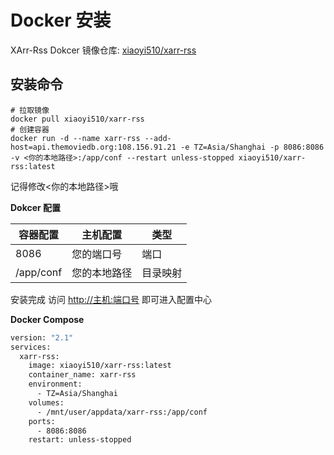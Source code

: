 # Docker 安装

XArr-Rss Dokcer 镜像仓库: [xiaoyi510/xarr-rss](https://hub.docker.com/r/xiaoyi510/xarr-rss)

## 安装命令

```shell
# 拉取镜像
docker pull xiaoyi510/xarr-rss
# 创建容器
docker run -d --name xarr-rss --add-host=api.themoviedb.org:108.156.91.21 -e TZ=Asia/Shanghai -p 8086:8086 -v <你的本地路径>:/app/conf --restart unless-stopped xiaoyi510/xarr-rss:latest
```

记得修改<你的本地路径>哦

**Dokcer 配置**

| 容器配置      | 主机配置   | 类型   |
|-----------|--------|------|
| 8086      | 您的端口号  | 端口   |
| /app/conf | 您的本地路径 | 目录映射 |

安装完成 访问 <http://主机:端口号> 即可进入配置中心

**Docker Compose**

```dockerfile
version: "2.1"
services:
  xarr-rss:
    image: xiaoyi510/xarr-rss:latest
    container_name: xarr-rss
    environment:
      - TZ=Asia/Shanghai
    volumes:
      - /mnt/user/appdata/xarr-rss:/app/conf
    ports:
      - 8086:8086
    restart: unless-stopped
```